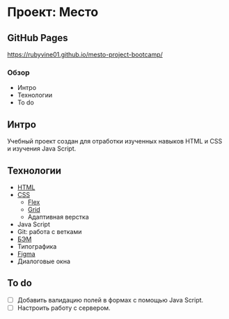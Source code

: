 # Проект: Место

## GitHub Pages 
https://rubyvine01.github.io/mesto-project-bootcamp/

### Обзор
* Интро
* Технологии
* To do

## Интро
Учебный проект создан для отработки изученных навыков HTML и CSS и изучения Java Script.

## Технологии
- [HTML](https://html.com/)
- [CSS](https://www.w3.org/TR/CSS/#css)
    - [Flex](https://developer.mozilla.org/en-US/docs/Web/CSS/flex)
    - [Grid](https://developer.mozilla.org/en-US/docs/Web/CSS/CSS_grid_layout)
    - Адаптивная верстка
- Java Script
- Git: работа с ветками
- [БЭМ](https://ru.bem.info/)
- Типографика
- [Figma](https://www.figma.com/)
- Диалоговые окна

## To do
- [ ] Добавить валидацию полей в формах с помощью Java Script.
- [ ] Настроить работу с сервером.
